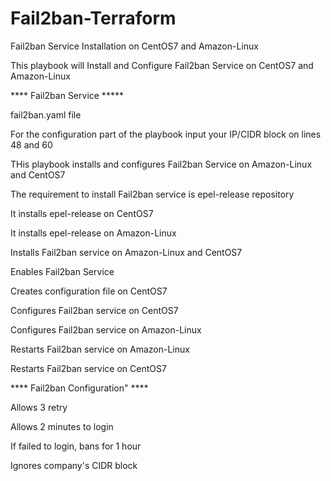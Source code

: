 # Fail2ban-Terraform
Fail2ban Service Installation on CentOS7 and Amazon-Linux

This playbook will Install and Configure Fail2ban Service on CentOS7 and Amazon-Linux

**** Fail2ban Service *****

fail2ban.yaml file

For the configuration part of the playbook input your IP/CIDR block on lines 48 and 60

THis playbook installs and configures Fail2ban Service on Amazon-Linux and CentOS7

The requirement to install Fail2ban service is epel-release repository

It installs epel-release on CentOS7

It installs epel-release on Amazon-Linux

Installs Fail2ban service on Amazon-Linux and CentOS7

Enables Fail2ban Service

Creates configuration file on CentOS7

Configures Fail2ban service on CentOS7

Configures Fail2ban service on Amazon-Linux

Restarts Fail2ban service on Amazon-Linux

Restarts Fail2ban service on CentOS7

**** Fail2ban Configuration" ****

Allows 3 retry

Allows 2 minutes to login

If failed to login, bans for 1 hour

Ignores company's CIDR block
